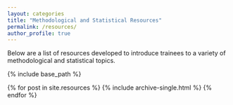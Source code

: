 ```yaml
---
layout: categories
title: "Methodological and Statistical Resources"
permalink: /resources/
author_profile: true
---
```


Below are a list of resources developed to introduce trainees to a variety of methodological and statistical topics.

{% include base_path %}

{% for post in site.resources %}
  {% include archive-single.html %}
{% endfor %}

